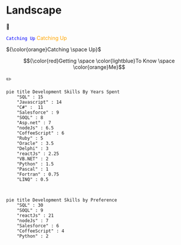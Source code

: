 # Landscape


:construction: 

<code style="color : blue">Catching Up</code>
<span style="color:orange;">Catching   Up</span>

${\color{orange}Catching \space Up}$

$${\color{red}Getting \space \color{lightblue}To Know \space \color{orange}Me}$$

:pencil2:



``` mermaid
pie title Development Skills By Years Spent
    "SQL" : 15
    "Javascript" : 14
    "C#" :  11
    "Salesforce" : 9
    "SOQL" : 8
    "Asp.net" : 7
    "nodeJs" : 6.5
    "CoffeeScript" : 6
    "Ruby" : 5
    "Oracle" : 3.5
    "Delphi" : 3
    "reactJs" : 2.25
    "VB.NET" : 2
    "Python" : 1.5
    "Pascal" : 1
    "Fortran" : 0.75
    "LINQ" : 0.5

    
```

```mermaid
pie title Development Skills by Preference
    "SQL" : 30
    "SOQL" : 9
    "reactJs" : 21
    "nodeJs" : 7
    "Salesforce" : 6
    "CoffeeScript" : 4
    "Python" : 2
```

